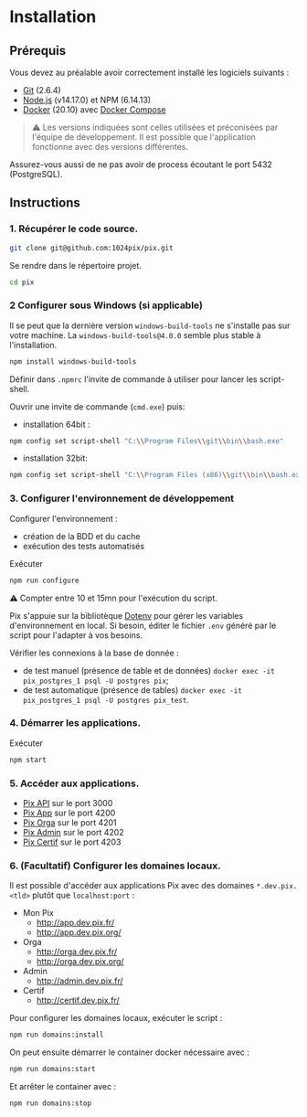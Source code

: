 # Installation

## Prérequis

Vous devez au préalable avoir correctement installé les logiciels suivants :

* [Git](https://git-scm.com/) (2.6.4)
* [Node.js](https://nodejs.org/) (v14.17.0) et NPM (6.14.13)
* [Docker](https://docs.docker.com/get-started/) (20.10) avec [Docker Compose](https://docs.docker.com/compose/install/)

> ⚠️ Les versions indiquées sont celles utilisées et préconisées par l'équipe de développement. Il est possible que l'application fonctionne avec des versions différentes.

Assurez-vous aussi de ne pas avoir de process écoutant le port 5432 (PostgreSQL).

## Instructions

### 1. Récupérer le code source.

```bash
git clone git@github.com:1024pix/pix.git
```

Se rendre dans le répertoire projet.

```bash
cd pix
```

### 2 Configurer sous Windows (si applicable)

Il se peut que la dernière version `windows-build-tools` ne s'installe pas sur votre machine. 
La `windows-build-tools@4.0.0` semble plus stable à l'installation.
```bash
npm install windows-build-tools
```
Définir dans `.npmrc` l'invite de commande à utiliser pour lancer les script-shell. 

Ouvrir une invite de commande (`cmd.exe`) puis:
* installation 64bit :
```bash 
npm config set script-shell "C:\\Program Files\\git\\bin\\bash.exe"
```
* installation 32bit: 
```bash
npm config set script-shell "C:\\Program Files (x86)\\git\\bin\\bash.exe"
```

### 3. Configurer l'environnement de développement 

Configurer l'environnement :
- création de la BDD et du cache
- exécution des tests automatisés

Exécuter
```bash
npm run configure
```
⚠️ Compter entre 10 et 15mn pour l'exécution du script.

Pix s'appuie sur la bibliotèque [Dotenv](https://github.com/motdotla/dotenv) pour gérer les variables d'environnement en local.
Si besoin, éditer le fichier `.env` généré par le script pour l'adapter à vos besoins.

Vérifier les connexions à la base de donnée :
- de test manuel (présence de table et de données) `docker exec -it pix_postgres_1 psql -U postgres pix`;
- de test automatique (présence de tables) `docker exec -it pix_postgres_1 psql -U postgres pix_test`.

### 4. Démarrer les applications.

Exécuter
```bash
npm start
```

### 5. Accéder aux applications.

- [Pix API](http://localhost:3000) sur le port 3000
- [Pix App](http://localhost:4200) sur le port 4200
- [Pix Orga](http://localhost:4201) sur le port 4201
- [Pix Admin](http://localhost:4202) sur le port 4202
- [Pix Certif](http://localhost:4203) sur le port 4203

### 6. (Facultatif) Configurer les domaines locaux.

Il est possible d'accéder aux applications Pix avec des domaines `*.dev.pix.<tld>` 
plutôt que `localhost:port` :

- Mon Pix
  - http://app.dev.pix.fr/
  - http://app.dev.pix.org/
- Orga
  - http://orga.dev.pix.fr/
  - http://orga.dev.pix.org/
- Admin
  - http://admin.dev.pix.fr/
- Certif
  - http://certif.dev.pix.fr/

Pour configurer les domaines locaux, exécuter le script :

```bash
npm run domains:install
```

On peut ensuite démarrer le container docker nécessaire avec :

```bash
npm run domains:start
```

Et arrêter le container avec :

```bash
npm run domains:stop
```


